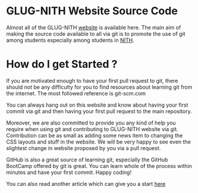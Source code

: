 # GLUG-NITH Website Source Code
Almost all of the GLUG-NITH [website][1] is available here. The main aim of making the source code available to all via git is to promote the use of git among students especially among students in [NITH][3].

# How do I get Started ?
If you are motivated enough to have your first pull request to git, there should not be any difficulty for you to find resources about learning git from the internet. The most followed reference is git-scm.com 

You can always hang out on this website and know about having your first commit via git and then having your first pull request to the main repository. 

Moreover, we are also committed to provide you any kind of help you require when using git and contributing to GLUG-NITH website via git. Contribution can be as small as adding some news item to changing the CSS layouts and stuff in the website. We will be very happy to see even the slightest change in website proposed by you via a pull request. 

GitHub is also a great source of learning git, especially the GitHub BootCamp offered by git is great. You can learn whole of the process within minutes and have your first commit.
Happy coding!

You can also read another article which can give you a start [here][2] 

[1]: http://glug.nith.ac.in
[2]: http://glug.nith.ac.in/contribute.php
[3]: http://nith.ac.in
